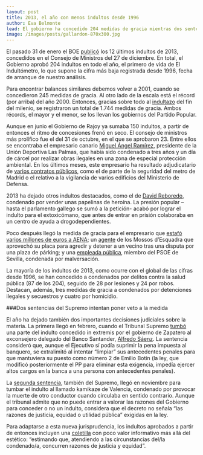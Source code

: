```yaml
---
layout: post
title: 2013, el año con menos indultos desde 1996
author: Eva Belmonte
lead: El gobierno ha concedido 204 medidas de gracia mientras dos sentencias del Supremo intentan poner veto a la arbitrariedad de la medida
image: /images/posts/gallardon-870x300.jpg
---
```


El pasado 31 de enero el BOE [publicó][1] los 12 últimos indultos de 2013, concedidos en el Consejo de Ministros del 27 de diciembre. En total, el Gobierno aprobó 204 indultos en todo el año, el primero de vida de El Indultómetro, lo que supone la cifra más baja registrada desde 1996, fecha de arranque de nuestro análisis. 

Para encontrar balances similares debemos volver a 2001, cuando se concedieron 245 medidas de gracia. Al otro lado de la escala está el récord (por arriba) del año 2000. Entonces, gracias sobre todo al [indultazo][2] del fin del milenio, se registraron un total de 1.744 medidas de gracia. Ambos récords, el mayor y el menor, se los llevan los gobiernos del Partido Popular.

Aunque en junio el Gobierno de Rajoy ya sumaba 150 indultos, a partir de entonces el ritmo de concesiones frenó en seco. El consejo de ministros más prolífico fue el del 31 de octubre, en el que se aprobaron 23. Entre ellos se encontraba el empresario canario [Miguel Ángel Ramírez][3], presidente de la Unión Deportiva Las Palmas, que había sido condenado a tres años y un día de cárcel por realizar obras ilegales en una zona de especial protección ambiental. En los últimos meses, este empresario ha resultado adjudicatario de [varios contratos públicos][4], como el de parte de la seguridad del metro de Madrid o el relativo a la vigilancia de varios edificios del Ministerio de Defensa.

2013 ha dejado otros indultos destacados, como el de [David Reboredo][5], condenado por vender unas papelinas de heroína. La presión popular –hasta el parlamento gallego se sumó a la petición- acabó por lograr el indulto para el extoxicómano, que antes de entrar en prisión colaboraba en un centro de ayuda a drogodependientes. 

Poco después llegó la medida de gracia para el empresario que [estafó varios millones de euros a AENA][6]; un [agente][7] de los Mossos d’Esquadra que aprovechó su placa para agredir y detener a un vecino tras una disputa por una plaza de párking; y una [empleada pública][8], miembro del PSOE de Sevilla, condenada por malversación.

La mayoría de los indultos de 2013, como ocurre con el global de las cifras desde 1996, se han concedido a condenados por delitos contra la salud pública (87 de los 204), seguido de 28 por lesiones y 24 por robos. Destacan, además, tres medidas de gracia a condenados por detenciones ilegales y secuestros y cuatro por homicidio. 

###Dos sentencias del Supremo intentan poner veto a la medida

El año ha dejado también dos importantes decisiones judiciales sobre la materia. La primera llegó en febrero, cuando el Tribunal Supremo [tumbó][9] una parte del indulto concedido in extremis por el gobierno de Zapatero al exconsejero delegado del Banco Santander, [Alfredo Sáenz][10]. La sentencia consideró que, aunque el Ejecutivo sí podía suprimir la pena impuesta al banquero, se extralimitó al intentar “limpiar” sus antecedentes penales para que mantuviera su puesto como número 2 de Emilio Botín (la ley, que modificó posteriormente el PP para eliminar esta exigencia, impedía ejercer altos cargos en la banca a una persona con antecedentes penales). 

La [segunda sentencia][11], también del Supremo, llegó en noviembre para tumbar el indulto al llamado kamikaze de Valencia, condenado por provocar la muerte de otro conductor cuando circulaba en sentido contrario. Aunque el tribunal admite que no puede entrar a valorar las razones del Gobierno para conceder o no un indulto, considera que el decreto no señala “las razones de justicia, equidad o utilidad pública” exigidas en la ley. 

Para adaptarse a esta nueva jurisprudencia, los indultos aprobados a partir de entonces incluyen una [coletilla][12] con poco valor informativo más allá del estético: “estimando que, atendiendo a las circunstancias del/la condenado/a, concurren razones de justicia y equidad”. 

[1]: http://boe.es/boe/dias/2014/01/31/index.php?d=27&s=3
[2]: http://www.elindultometro.es/famosos.html#3
[3]: http://www.elindultometro.es/famosos.html#23
[4]: http://elboenuestrodecadadia.com/2014/01/07/defensa-paga-mas-de-700-000-euros-por-tres-meses-de-seguridad-a-la-empresa-del-empresario-canario-indultado/
[5]: http://www.elindultometro.es/famosos.html#19
[6]: http://www.elindultometro.es/famosos.html#20
[7]: http://www.elindultometro.es/famosos.html#21
[8]: http://www.elindultometro.es/famosos.html#22
[9]: http://hayderecho.com/wp-content/uploads/2013/03/sentencia-saenz-12-02-131.pdf
[10]: http://www.elindultometro.es/2013/05/06/saenz.html
[11]: http://www.poderjudicial.es/stfls/SALA%20DE%20PRENSA/NOVEDADES/Sentencia-%20Kamikaze-Valencia-Pleno.pdf
[12]: http://elboenuestrodecadadia.com/2014/01/31/el-gobierno-introduce-una-frase-modelo-en-los-decretos-de-indultos-para-adaptarse-a-la-sentencia-que-tumbo-el-indulto-al-kamikaze-de-valencia/
